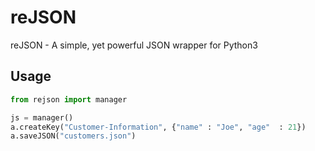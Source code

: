 # reJSON
reJSON - A simple, yet powerful JSON wrapper for Python3
## Usage

```python
from rejson import manager

js = manager()
a.createKey("Customer-Information", {"name" : "Joe", "age"  : 21})
a.saveJSON("customers.json")
```
